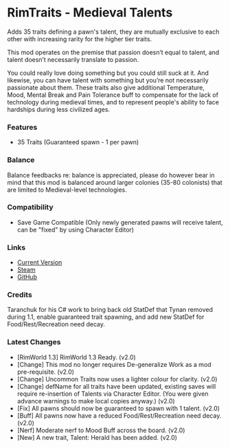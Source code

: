 # RimTraits - Medieval Talents

Adds 35 traits defining a pawn's talent, they are mutually exclusive to each other with increasing rarity for the higher tier traits.

This mod operates on the premise that passion doesn’t equal to talent, and talent doesn’t necessarily translate to passion.

You could really love doing something but you could still suck at it. And likewise, you can have talent with something but you’re not necessarily passionate about them. These traits also give additional Temperature, Mood, Mental Break and Pain Tolerance buff to compensate for the lack of technology during medieval times, and to represent people's ability to face hardships during less civilized ages.

### Features

- 35 Traits (Guaranteed spawn - 1 per pawn)

### Balance

Balance feedbacks re: balance is appreciated, please do however bear in mind that this mod is balanced around larger colonies (35-80 colonists) that are limited to Medieval-level technologies.

### Compatibility

- Save Game Compatible (Only newly generated pawns will receive talent, can be "fixed" by using Character Editor)

### Links

- [Current Version](https://github.com/Sierra0003/RimTraits---Medieval-Talents/releases/tag/v2.0-rc.3)
- [Steam](https://steamcommunity.com/sharedfiles/filedetails/?id=1916352291)
- [GitHub](https://github.com/Sierra0003/RimTraits---Medieval-Talents)

### Credits

Taranchuk for his C# work to bring back old StatDef that Tynan removed during 1.1, enable guaranteed trait spawning, and add new StatDef for Food/Rest/Recreation need decay.

### Latest Changes

- [RimWorld 1.3] RimWorld 1.3 Ready. (v2.0)
- [Change] This mod no longer requires De-generalize Work as a mod pre-requisite. (v2.0)
- [Change] Uncommon Traits now uses a lighter colour for clarity. (v2.0)
- [Change] defName for all traits have been updated, existing saves will require re-insertion of Talents via Character Editor. (You were given advance warnings to make local copies anyway.) (v2.0)
- [Fix] All pawns should now be guaranteed to spawn with 1 talent. (v2.0)
- [Buff] All pawns now have a reduced Food/Rest/Recreation need decay. (v2.0)
- [Nerf] Moderate nerf to Mood Buff across the board. (v2.0)
- [New] A new trait, Talent: Herald has been added. (v2.0)
